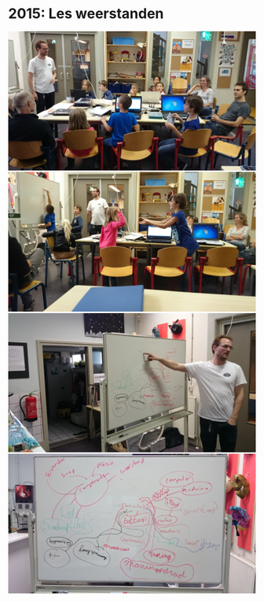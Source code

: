 # 2015: Les weerstanden

![Les weerstanden 1](Fotos/2015TheorieWeerstanden1.jpg)
![Les weerstanden 2](Fotos/2015TheorieWeerstanden2.jpg)
![Les weerstanden 3](Fotos/2015TheorieWeerstanden3.jpg)
![Les weerstanden 4](Fotos/2015TheorieWeerstanden4.jpg)
